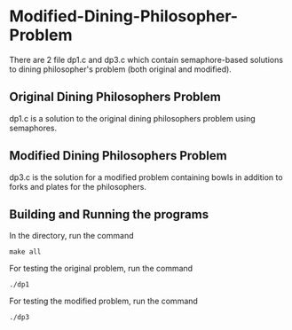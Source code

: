# Modified-Dining-Philosopher-Problem
There are 2 file dp1.c and dp3.c which contain semaphore-based solutions to dining philosopher's problem (both original and modified).

## Original Dining Philosophers Problem
dp1.c is a solution to the original dining philosophers problem using semaphores.

## Modified Dining Philosophers Problem
dp3.c is the solution for a modified problem containing bowls in addition to forks and plates for the philosophers.

## Building and Running the programs
In the directory, run the command
```
make all
```
For testing the original problem, run the command
```
./dp1
```

For testing the modified problem, run the command
```
./dp3
```
